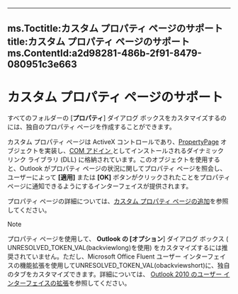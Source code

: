 

---
ms.Toctitle:カスタム プロパティ ページのサポート
title:カスタム プロパティ ページのサポート
ms.ContentId:a2d98281-486b-2f91-8479-080951c3e663
---
# カスタム プロパティ ページのサポート




すべてのフォルダーの [**プロパティ**] ダイアログ ボックスをカスタマイズするのには、独自のプロパティ ページを作成することができます。



カスタム プロパティ ぺージは ActiveX コントロールであり、[PropertyPage](22e561d5-603e-2cf3-e142-6173dd0d4c25) オブジェクトを実装し、[COM アドイン ](ba62d71d-7ec3-c2b8-8f81-6fded20ff9e3) としてインストールされるダイナミック リンク ライブラリ (DLL) に格納されています。このオブジェクトを使用すると、Outlook がプロパティ ページの状況に関してプロパティ ページを照会し、ユーザーによって **[適用]** または **[OK]** ボタンがクリックされたことをプロパティ ページに通知できるようにするインターフェイスが提供されます。



プロパティ ページの詳細については、[カスタム プロパティ ページの追加](45390e9b-438c-86b0-488c-b179cabe4276.md)を参照してください。

>[!NOTE]
>プロパティ ページを使用して、 **Outlook の [オプション**] ダイアログ ボックス ( UNRESOLVED_TOKEN_VAL(backviewlong)を使用) をカスタマイズするには推奨されていません。ただし、Microsoft Office Fluent ユーザー インターフェイスの機能拡張を使用してUNRESOLVED_TOKEN_VAL(obackviewshort)に、独自のタブをカスタマイズできます。詳細については、 [Outlook 2010 のユーザー インターフェイスの拡張](00b504b0-e897-43b9-8615-44276166823f.md)を参照してください。





